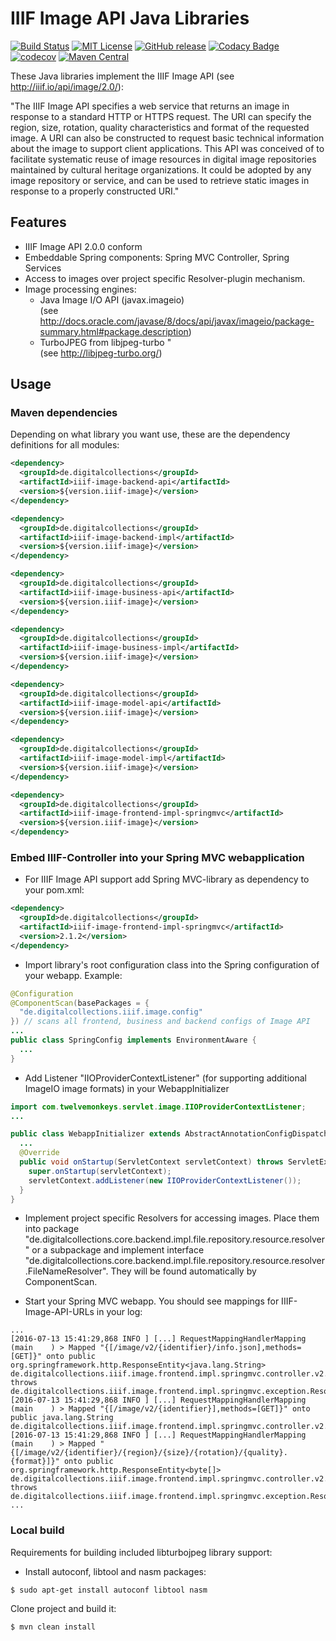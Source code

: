 # IIIF Image API Java Libraries

[![Build Status](https://travis-ci.org/dbmdz/iiif-image-api.svg?branch=master)](https://travis-ci.org/dbmdz/iiif-image-api)
[![MIT License](https://img.shields.io/badge/license-MIT-blue.svg)](LICENSE)
[![GitHub release](https://img.shields.io/github/release/dbmdz/iiif-image-api.svg?maxAge=2592000)](https://github.com/dbmdz/iiif-image-api/releases)
[![Codacy Badge](https://api.codacy.com/project/badge/Grade/4791195661d84028945d5b384ce5324f)](https://www.codacy.com/app/ralf-eichinger/iiif-image-api?utm_source=github.com&amp;utm_medium=referral&amp;utm_content=dbmdz/iiif-image-api&amp;utm_campaign=Badge_Grade)
[![codecov](https://codecov.io/gh/dbmdz/iiif-image-api/branch/master/graph/badge.svg)](https://codecov.io/gh/dbmdz/iiif-image-api)
[![Maven Central](https://img.shields.io/maven-central/v/de.digitalcollections/iiif-image-api.svg?maxAge=2592000)](http://search.maven.org/#search%7Cga%7C1%7Ca%3A%22iiif-image-api%22)

These Java libraries implement the IIIF Image API (see <a href="http://iiif.io/api/image/2.0/">http://iiif.io/api/image/2.0/</a>):

"The IIIF Image API specifies a web service that returns an image in response to a standard HTTP or HTTPS request. The URI can specify the region, size, rotation, quality characteristics and format of the requested image. A URI can also be constructed to request basic technical information about the image to support client applications. This API was conceived of to facilitate systematic reuse of image resources in digital image repositories maintained by cultural heritage organizations. It could be adopted by any image repository or service, and can be used to retrieve static images in response to a properly constructed URI."

## Features

- IIIF Image API 2.0.0 conform
- Embeddable Spring components: Spring MVC Controller, Spring Services
- Access to images over project specific Resolver-plugin mechanism.
- Image processing engines:
    - Java Image I/O API (javax.imageio)<br/>
(see http://docs.oracle.com/javase/8/docs/api/javax/imageio/package-summary.html#package.description)
    - TurboJPEG from libjpeg-turbo "<br/>
(see http://libjpeg-turbo.org/)

## Usage

### Maven dependencies

Depending on what library you want use, these are the dependency definitions for all modules:

```xml
<dependency>
  <groupId>de.digitalcollections</groupId>
  <artifactId>iiif-image-backend-api</artifactId>
  <version>${version.iiif-image}</version>
</dependency>

<dependency>
  <groupId>de.digitalcollections</groupId>
  <artifactId>iiif-image-backend-impl</artifactId>
  <version>${version.iiif-image}</version>
</dependency>

<dependency>
  <groupId>de.digitalcollections</groupId>
  <artifactId>iiif-image-business-api</artifactId>
  <version>${version.iiif-image}</version>
</dependency>

<dependency>
  <groupId>de.digitalcollections</groupId>
  <artifactId>iiif-image-business-impl</artifactId>
  <version>${version.iiif-image}</version>
</dependency>

<dependency>
  <groupId>de.digitalcollections</groupId>
  <artifactId>iiif-image-model-api</artifactId>
  <version>${version.iiif-image}</version>
</dependency>

<dependency>
  <groupId>de.digitalcollections</groupId>
  <artifactId>iiif-image-model-impl</artifactId>
  <version>${version.iiif-image}</version>
</dependency>

<dependency>
  <groupId>de.digitalcollections</groupId>
  <artifactId>iiif-image-frontend-impl-springmvc</artifactId>
  <version>${version.iiif-image}</version>
</dependency>
```

### Embed IIIF-Controller into your Spring MVC webapplication</h3>

- For IIIF Image API support add Spring MVC-library as dependency to your pom.xml:

```xml
<dependency>
  <groupId>de.digitalcollections</groupId>
  <artifactId>iiif-image-frontend-impl-springmvc</artifactId>
  <version>2.1.2</version>
</dependency>
```

- Import library's root configuration class into the Spring configuration of your webapp. Example:

```java
@Configuration
@ComponentScan(basePackages = {
  "de.digitalcollections.iiif.image.config"
}) // scans all frontend, business and backend configs of Image API
...
public class SpringConfig implements EnvironmentAware {
  ...
}
```

- Add Listener "IIOProviderContextListener" (for supporting additional ImageIO image formats) in your WebappInitializer

```java
import com.twelvemonkeys.servlet.image.IIOProviderContextListener;
...

public class WebappInitializer extends AbstractAnnotationConfigDispatcherServletInitializer {
  ...
  @Override
  public void onStartup(ServletContext servletContext) throws ServletException {
    super.onStartup(servletContext);
    servletContext.addListener(new IIOProviderContextListener());
  }
}
```

- Implement project specific Resolvers for accessing images. Place them into package "de.digitalcollections.core.backend.impl.file.repository.resource.resolver" or a subpackage and implement interface "de.digitalcollections.core.backend.impl.file.repository.resource.resolver.FileNameResolver". They will be found automatically by ComponentScan.

- Start your Spring MVC webapp. You should see mappings for IIIF-Image-API-URLs in your log:

```
...
[2016-07-13 15:41:29,868 INFO ] [...] RequestMappingHandlerMapping (main    ) > Mapped "{[/image/v2/{identifier}/info.json],methods=[GET]}" onto public org.springframework.http.ResponseEntity<java.lang.String> de.digitalcollections.iiif.image.frontend.impl.springmvc.controller.v2.IIIFImageApiController.getInfo(java.lang.String,javax.servlet.http.HttpServletRequest) throws de.digitalcollections.iiif.image.frontend.impl.springmvc.exception.ResolvingException,de.digitalcollections.iiif.image.frontend.impl.springmvc.exception.UnsupportedFormatException,java.lang.UnsupportedOperationException,java.io.IOException
[2016-07-13 15:41:29,868 INFO ] [...] RequestMappingHandlerMapping (main    ) > Mapped "{[/image/v2/{identifier}],methods=[GET]}" onto public java.lang.String de.digitalcollections.iiif.image.frontend.impl.springmvc.controller.v2.IIIFImageApiController.getInfoRedirect(java.lang.String)
[2016-07-13 15:41:29,868 INFO ] [...] RequestMappingHandlerMapping (main    ) > Mapped "{[/image/v2/{identifier}/{region}/{size}/{rotation}/{quality}.{format}]}" onto public org.springframework.http.ResponseEntity<byte[]> de.digitalcollections.iiif.image.frontend.impl.springmvc.controller.v2.IIIFImageApiController.getImageRepresentation(java.lang.String,java.lang.String,java.lang.String,java.lang.String,java.lang.String,java.lang.String,javax.servlet.http.HttpServletRequest) throws de.digitalcollections.iiif.image.frontend.impl.springmvc.exception.ResolvingException,de.digitalcollections.iiif.image.frontend.impl.springmvc.exception.UnsupportedFormatException,java.lang.UnsupportedOperationException,java.io.IOException,java.net.URISyntaxException,de.digitalcollections.iiif.image.frontend.impl.springmvc.exception.InvalidParametersException
...
```

### Local build

Requirements for building included libturbojpeg library support:

- Install autoconf, libtool and nasm packages:

```shell
$ sudo apt-get install autoconf libtool nasm
```

Clone project and build it:

```shell
$ mvn clean install
```
